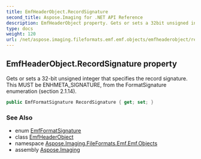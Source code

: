 ```yaml
---
title: EmfHeaderObject.RecordSignature
second_title: Aspose.Imaging for .NET API Reference
description: EmfHeaderObject property. Gets or sets a 32bit unsigned integer that specifies the record signature. This MUST be ENHMETA_SIGNATURE from the FormatSignature enumeration section 2.1.14
type: docs
weight: 120
url: /net/aspose.imaging.fileformats.emf.emf.objects/emfheaderobject/recordsignature/
---
```

## EmfHeaderObject.RecordSignature property

Gets or sets a 32-bit unsigned integer that specifies the record signature. This MUST be ENHMETA_SIGNATURE, from the FormatSignature enumeration (section 2.1.14).

```csharp
public EmfFormatSignature RecordSignature { get; set; }
```

### See Also

* enum [EmfFormatSignature](../../../aspose.imaging.fileformats.emf.emf.consts/emfformatsignature/)
* class [EmfHeaderObject](../)
* namespace [Aspose.Imaging.FileFormats.Emf.Emf.Objects](../../emfheaderobject/)
* assembly [Aspose.Imaging](../../../)


